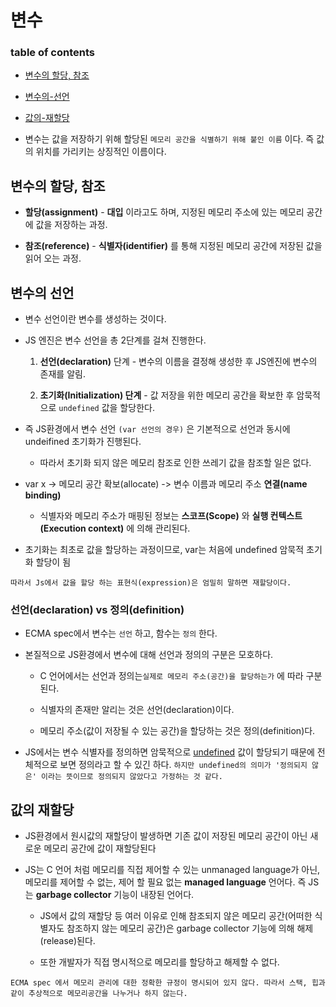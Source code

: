 # 변수

### table of contents

- [변수의 할당, 참조](#변수의-할당-참조)

- [변수의-선언](#변수의-선언)

- [값의-재할당](#값의-재할당)

- 변수는 값을 저장하기 위해 할당된 `메모리 공간을 식별하기 위해 붙인 이름` 이다. 즉 값의 위치를 가리키는 상징적인 이름이다.

## 변수의 할당, 참조

- **할당(assignment)** - **대입** 이라고도 하며, 지정된 메모리 주소에 있는 메모리 공간에 값을 저장하는 과정.

- **참조(reference)** - **식별자(identifier)** 를 통해 지정된 메모리 공간에 저장된 값을 읽어 오는 과정.

## 변수의 선언

- 변수 선언이란 변수를 생성하는 것이다.

- JS 엔진은 변수 선언을 총 2단계를 걸쳐 진행한다.

  1. **선언(declaration)** 단계 - 변수의 이름을 결정해 생성한 후 JS엔진에 변수의 존재를 알림.

  2. **초기화(Initialization) 단계** - 값 저장을 위한 메모리 공간을 확보한 후 암묵적으로 `undefined` 값을 할당한다.

- 즉 JS환경에서 변수 선언 `(var 선언의 경우)` 은 기본적으로 선언과 동시에 undeifined 초기화가 진행된다.

  - 따라서 초기화 되지 않은 메모리 참조로 인한 쓰레기 값을 참조할 일은 없다.

- var x -> 메모리 공간 확보(allocate) -> 변수 이름과 메모리 주소 **연결(name binding)**

  - 식별자와 메모리 주소가 매핑된 정보는 **스코프(Scope)** 와 **실행 컨텍스트(Execution context)** 에 의해 관리된다.

- 초기화는 최초로 값을 할당하는 과정이므로, var는 처음에 undefined 암묵적 초기화 할당이 됨

`따라서 Js에서 값을 할당 하는 표현식(expression)은 엄밀히 말하면 재할당이다.`

### 선언(declaration) vs 정의(definition)

- ECMA spec에서 변수는 `선언` 하고, 함수는 `정의` 한다.

- 본질적으로 JS환경에서 변수에 대해 선언과 정의의 구분은 모호하다.

  - C 언어에서는 선언과 정의는`실제로 메모리 주소(공간)을 할당하는가` 에 따라 구분된다.

  - 식별자의 존재만 알리는 것은 선언(declaration)이다.

  - 메모리 주소(값이 저장될 수 있는 공간)을 할당하는 것은 정의(definition)다.

- JS에서는 변수 식별자를 정의하면 암묵적으로 [undefined](./4.data-type.md#undefined) 값이 할당되기 때문에 전체적으로 보면 정의라고 할 수 있긴 하다. `하지만 undefined의 의미가 '정의되지 않은' 이라는 뜻이므로 정의되지 않았다고 가정하는 것 같다.`

## 값의 재할당

- JS환경에서 원시값의 재할당이 발생하면 기존 값이 저장된 메모리 공간이 아닌 새로운 메모리 공간에 값이 재할당된다

- JS는 C 언어 처럼 메모리를 직접 제어할 수 있는 unmanaged language가 아닌, 메모리를 제어할 수 없는, 제어 할 필요 없는 **managed language** 언어다. 즉 JS는 **garbage collector** 기능이 내장된 언어다.

  - JS에서 값의 재할당 등 여러 이유로 인해 참조되지 않은 메모리 공간(어떠한 식별자도 참조하지 않는 메모리 공간)은 garbage collector 기능에 의해 해제(release)된다.

  - 또한 개발자가 직접 명시적으로 메모리를 할당하고 해제할 수 없다.

`ECMA spec 에서 메모리 관리에 대한 정확한 규정이 명시되어 있지 않다. 따라서 스택, 힙과 같이 추상적으로 메모리공간을 나누거나 하지 않는다.`
